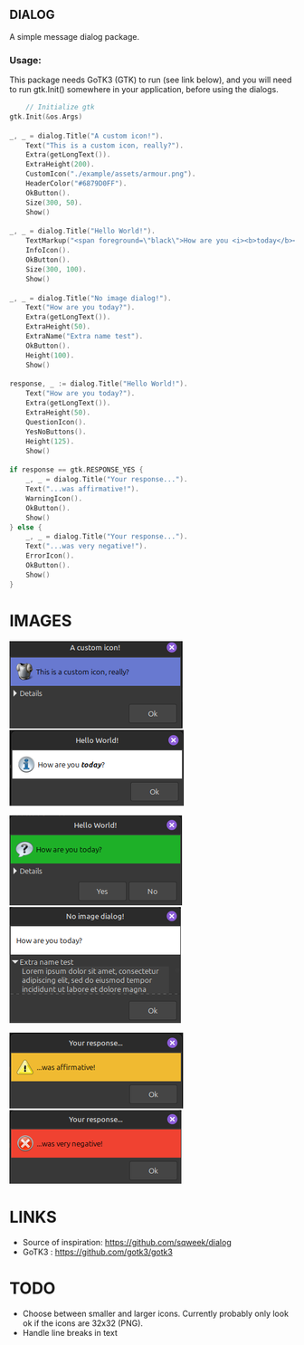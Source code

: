 ## DIALOG

A simple message dialog package. 

### Usage:

This package needs GoTK3 (GTK) to run (see link below), and you will need to run gtk.Init() somewhere in your application, before using the dialogs. 
```go
	// Initialize gtk
gtk.Init(&os.Args)

_, _ = dialog.Title("A custom icon!").
    Text("This is a custom icon, really?").
    Extra(getLongText()).
    ExtraHeight(200).
    CustomIcon("./example/assets/armour.png").
    HeaderColor("#6879D0FF").
    OkButton().
    Size(300, 50).
    Show()

_, _ = dialog.Title("Hello World!").
    TextMarkup("<span foreground=\"black\">How are you <i><b>today</b></i>?</span>`5").
    InfoIcon().
    OkButton().
    Size(300, 100).
    Show()

_, _ = dialog.Title("No image dialog!").
    Text("How are you today?").
    Extra(getLongText()).
    ExtraHeight(50).
    ExtraName("Extra name test").
    OkButton().
    Height(100).
    Show()

response, _ := dialog.Title("Hello World!").
    Text("How are you today?").
    Extra(getLongText()).
    ExtraHeight(50).
    QuestionIcon().
    YesNoButtons().
    Height(125).
    Show()

if response == gtk.RESPONSE_YES {
    _, _ = dialog.Title("Your response...").
    Text("...was affirmative!").
    WarningIcon().
    OkButton().
    Show()
} else {
    _, _ = dialog.Title("Your response...").
    Text("...was very negative!").
    ErrorIcon().
    OkButton().
    Show()
}
```
# IMAGES

![dialog1](./example/dialog1.png) ![dialog2](./example/dialog2.png)

![dialog4](./example/dialog4.png) ![dialog3](./example/dialog3.png)

![dialog5](./example/dialog5.png) ![dialog6](./example/dialog6.png)


# LINKS
* Source of inspiration: https://github.com/sqweek/dialog
* GoTK3 : https://github.com/gotk3/gotk3
# TODO
* Choose between smaller and larger icons. Currently probably only look ok if the icons are 32x32 (PNG).
* Handle line breaks in text

